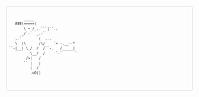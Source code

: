 
<pre style="font-family: monospace; font-size: 1vw; line-height: 1.4; border-radius: 5px; border: 1px solid #ccc; margin: 10px 0; color: ; overflow: auto; word-wrap: normal; white-space: pre; ; word-break: break-all;   font-weight: ;"> 

        _____
    ###(=====)
        \ ~ /_.-```|`'-.
       _/`-`  _.-``                 
    .-`        (  .-.        
    \  (\      /\/    `= -.__--*
 ``-|__) \_/  /  /``-.   /_____|
           \__/  /     `-`      `  
         />|   /        
        `` |   |          
           (  /   
           .oO()        


           </pre>
           
           
         
              